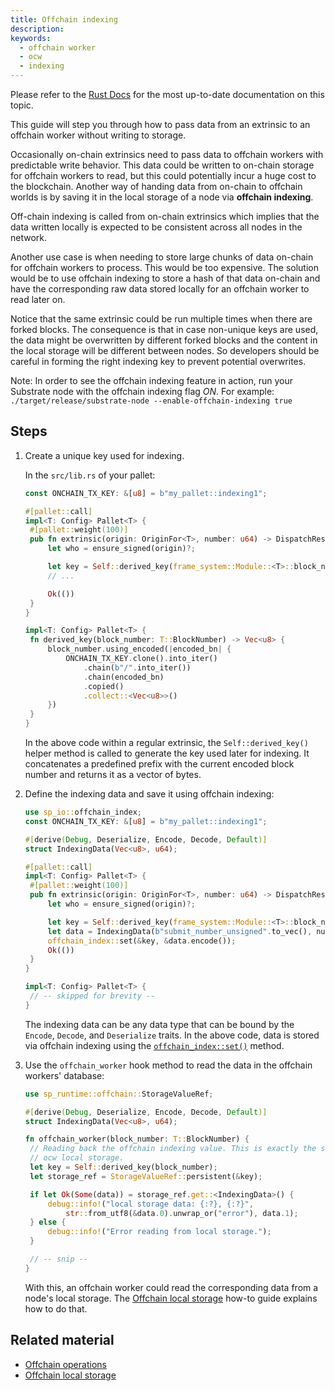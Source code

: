 ```yaml
---
title: Offchain indexing
description:
keywords:
  - offchain worker
  - ocw
  - indexing
---
```


<div class="warning">
	 Please refer to the <a href="https://paritytech.github.io/polkadot-sdk/master/polkadot_sdk_docs/reference_docs/frame_offchain_workers/index.html">Rust Docs</a> for the most up-to-date documentation on this topic.
</div>

This guide will step you through how to pass data from an extrinsic to an offchain worker without writing to storage.

Occasionally on-chain extrinsics need to pass data to offchain workers with predictable write behavior.
This data could be written to on-chain storage for offchain workers to read, but this could potentially incur a huge cost to the blockchain.
Another way of handing data from on-chain to offchain worlds is by saving it in the local storage of a node via **offchain indexing**.

Off-chain indexing is called from on-chain extrinsics which implies that the data written locally is expected to be consistent across all nodes in the network.

Another use case is when needing to store large chunks of data on-chain for offchain workers to process.
This would be too expensive.
The solution would be to use offchain indexing to store a hash of that data on-chain and have the corresponding raw data stored locally for an offchain worker to read later on.

Notice that the same extrinsic could be run multiple times when there are forked blocks.
The consequence is that in case non-unique keys are used, the data might be overwritten by different forked blocks and the content in the local storage will be different between nodes.
So developers should be careful in forming the right indexing key to prevent potential overwrites.

Note: In order to see the offchain indexing feature in action, run your Substrate node with the offchain indexing flag _ON_.
For example: `./target/release/substrate-node --enable-offchain-indexing true`

## Steps

1. Create a unique key used for indexing.

   In the `src/lib.rs` of your pallet:

   ```rust
   const ONCHAIN_TX_KEY: &[u8] = b"my_pallet::indexing1";

   #[pallet::call]
   impl<T: Config> Pallet<T> {
   	#[pallet::weight(100)]
   	pub fn extrinsic(origin: OriginFor<T>, number: u64) -> DispatchResult {
   		let who = ensure_signed(origin)?;

   		let key = Self::derived_key(frame_system::Module::<T>::block_number());
   		// ...

   		Ok(())
   	}
   }

   impl<T: Config> Pallet<T> {
   	fn derived_key(block_number: T::BlockNumber) -> Vec<u8> {
   		block_number.using_encoded(|encoded_bn| {
   			ONCHAIN_TX_KEY.clone().into_iter()
   				.chain(b"/".into_iter())
   				.chain(encoded_bn)
   				.copied()
   				.collect::<Vec<u8>>()
   		})
   	}
   }
   ```

   In the above code within a regular extrinsic, the `Self::derived_key()` helper method is called to generate the key used later for indexing.
   It concatenates a predefined prefix with the current encoded block number and returns it as a vector of bytes.

1. Define the indexing data and save it using offchain indexing:

   ```rust
   use sp_io::offchain_index;
   const ONCHAIN_TX_KEY: &[u8] = b"my_pallet::indexing1";

   #[derive(Debug, Deserialize, Encode, Decode, Default)]
   struct IndexingData(Vec<u8>, u64);

   #[pallet::call]
   impl<T: Config> Pallet<T> {
   	#[pallet::weight(100)]
   	pub fn extrinsic(origin: OriginFor<T>, number: u64) -> DispatchResult {
   		let who = ensure_signed(origin)?;

   		let key = Self::derived_key(frame_system::Module::<T>::block_number());
   		let data = IndexingData(b"submit_number_unsigned".to_vec(), number);
   		offchain_index::set(&key, &data.encode());
   		Ok(())
   	}
   }

   impl<T: Config> Pallet<T> {
   	// -- skipped for brevity --
   }
   ```

   The indexing data can be any data type that can be bound by the `Encode`, `Decode`, and `Deserialize` traits.
   In the above code, data is stored via offchain indexing using the [`offchain_index::set()`](https://paritytech.github.io/substrate/master/sp_io/offchain_index/fn.set.html) method.

1. Use the `offchain_worker` hook method to read the data in the offchain workers' database:

   ```rust
   use sp_runtime::offchain::StorageValueRef;

   #[derive(Debug, Deserialize, Encode, Decode, Default)]
   struct IndexingData(Vec<u8>, u64);

   fn offchain_worker(block_number: T::BlockNumber) {
   	// Reading back the offchain indexing value. This is exactly the same as reading from
   	// ocw local storage.
   	let key = Self::derived_key(block_number);
   	let storage_ref = StorageValueRef::persistent(&key);

   	if let Ok(Some(data)) = storage_ref.get::<IndexingData>() {
   		debug::info!("local storage data: {:?}, {:?}",
   			str::from_utf8(&data.0).unwrap_or("error"), data.1);
   	} else {
   		debug::info!("Error reading from local storage.");
   	}

   	// -- snip --
   }
   ```

   With this, an offchain worker could read the corresponding data from a node's local storage.
   The [Offchain local storage](/reference/how-to-guides/offchain-workers/offchain-local-storage/) how-to guide explains how to do that.

## Related material

- [Offchain operations](/learn/offchain-operations/)
- [Offchain local storage](/reference/how-to-guides/offchain-workers/offchain-local-storage/)
